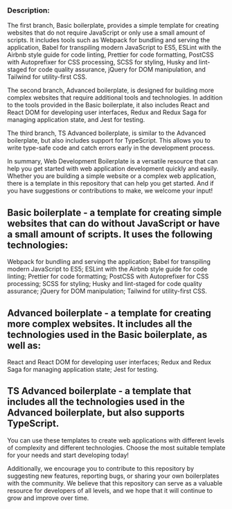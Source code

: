 ### Description:

The first branch, Basic boilerplate, provides a simple template for creating websites that do not require JavaScript or only use a small amount of scripts. It includes tools such as Webpack for bundling and serving the application, Babel for transpiling modern JavaScript to ES5, ESLint with the Airbnb style guide for code linting, Prettier for code formatting, PostCSS with Autoprefixer for CSS processing, SCSS for styling, Husky and lint-staged for code quality assurance, jQuery for DOM manipulation, and Tailwind for utility-first CSS.

The second branch, Advanced boilerplate, is designed for building more complex websites that require additional tools and technologies. In addition to the tools provided in the Basic boilerplate, it also includes React and React DOM for developing user interfaces, Redux and Redux Saga for managing application state, and Jest for testing.

The third branch, TS Advanced boilerplate, is similar to the Advanced boilerplate, but also includes support for TypeScript. This allows you to write type-safe code and catch errors early in the development process.

In summary, Web Development Boilerplate is a versatile resource that can help you get started with web application development quickly and easily. Whether you are building a simple website or a complex web application, there is a template in this repository that can help you get started. And if you have suggestions or contributions to make, we welcome your input!

## Basic boilerplate - a template for creating simple websites that can do without JavaScript or have a small amount of scripts. It uses the following technologies:
Webpack for bundling and serving the application;
Babel for transpiling modern JavaScript to ES5;
ESLint with the Airbnb style guide for code linting;
Prettier for code formatting;
PostCSS with Autoprefixer for CSS processing;
SCSS for styling;
Husky and lint-staged for code quality assurance;
jQuery for DOM manipulation;
Tailwind for utility-first CSS.
## Advanced boilerplate - a template for creating more complex websites. It includes all the technologies used in the Basic boilerplate, as well as:
React and React DOM for developing user interfaces;
Redux and Redux Saga for managing application state;
Jest for testing.
## TS Advanced boilerplate - a template that includes all the technologies used in the Advanced boilerplate, but also supports TypeScript.
You can use these templates to create web applications with different levels of complexity and different technologies. Choose the most suitable template for your needs and start developing today!

Additionally, we encourage you to contribute to this repository by suggesting new features, reporting bugs, or sharing your own boilerplates with the community. We believe that this repository can serve as a valuable resource for developers of all levels, and we hope that it will continue to grow and improve over time.

